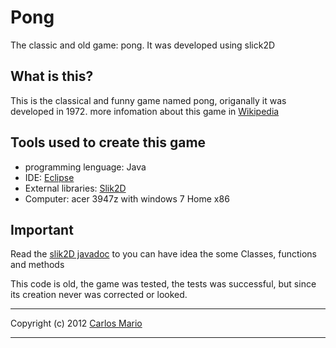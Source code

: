 # Pong
The classic and old game: pong. It  was developed using slick2D

## What is this?
This is the classical and funny game named pong, origanally it was developed in 1972.
more infomation about this game in [Wikipedia](http://en.wikipedia.org/wiki/Pong)

## Tools used to create this game
-  programming lenguage: Java
-  IDE: [Eclipse](https://eclipse.org/) 
-  External libraries: [Slik2D](http://slick.ninjacave.com/)
-  Computer: acer 3947z with windows 7 Home x86 

## Important
Read the [slik2D javadoc](http://slick.ninjacave.com/javadoc/) to you can have idea the some Classes, functions 
and methods

This code is old, the game was tested, the tests was successful, but since its creation never was corrected or looked.


--------------

Copyright (c) 2012 [Carlos Mario](https://twitter.com/carlos_mario__)

--------------

